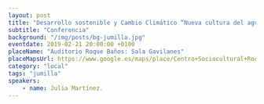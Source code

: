 ```yaml
---
layout: post
title: "Desarrollo sostenible y Cambio Climático “Nueva cultura del agua”"
subtitle: "Conferencia"
background: "/img/posts/bg-jumilla.jpg"
eventdate: 2019-02-21 20:00:00 +0100
placeName: "Auditorio Roque Baños: Sala Gavilanes"
placeMapsUrl: https://www.google.es/maps/place/Centro+Sociocultural+Roque+Ba%C3%B1os/@38.4722384,-1.3269317,17z/data=!4m5!3m4!1s0xd640f7eb1b181cd:0xcc3271dc5d9dc073!8m2!3d38.4727606!4d-1.323529?hl=es
category: "local"
tags: "jumilla"
speakers:
    - name: Julia Martínez.
---
```

